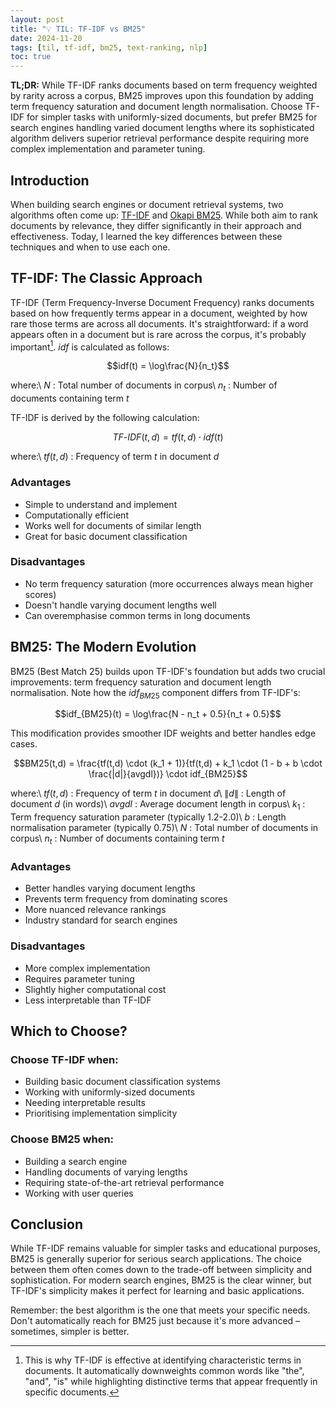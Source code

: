 ```yaml
---
layout: post
title: "💡 TIL: TF-IDF vs BM25"
date: 2024-11-20
tags: [til, tf-idf, bm25, text-ranking, nlp]
toc: true
---
```


**TL;DR:** While TF-IDF ranks documents based on term frequency weighted by rarity across a corpus, BM25 improves upon this foundation by adding term frequency saturation and document length normalisation. Choose TF-IDF for simpler tasks with uniformly-sized documents, but prefer BM25 for search engines handling varied document lengths where its sophisticated algorithm delivers superior retrieval performance despite requiring more complex implementation and parameter tuning.
<!--more-->

## Introduction

When building search engines or document retrieval systems, two algorithms often come up: [TF-IDF](https://en.wikipedia.org/wiki/Tf%E2%80%93idf) and [Okapi BM25](https://en.wikipedia.org/wiki/Okapi_BM25). While both aim to rank documents by relevance, they differ significantly in their approach and effectiveness. Today, I learned the key differences between these techniques and when to use each one.

## TF-IDF: The Classic Approach

TF-IDF (Term Frequency-Inverse Document Frequency) ranks documents based on how frequently terms appear in a document, weighted by how rare those terms are across all documents. It's straightforward: if a word appears often in a document but is rare across the corpus, it's probably important[^1]. $idf$ is calculated as follows:

$$idf(t) = \log\frac{N}{n_t}$$

where:\ $N$ : Total number of documents in corpus\ $n_t$ : Number of documents containing term $t$

TF-IDF is derived by the following calculation:

$$TF\text{-}IDF(t,d) = tf(t,d) \cdot idf(t)$$

where:\ $tf(t,d)$ : Frequency of term $t$ in document $d$

### Advantages

- Simple to understand and implement
- Computationally efficient
- Works well for documents of similar length
- Great for basic document classification

### Disadvantages

- No term frequency saturation (more occurrences always mean higher scores)
- Doesn't handle varying document lengths well
- Can overemphasise common terms in long documents

## BM25: The Modern Evolution

BM25 (Best Match 25) builds upon TF-IDF's foundation but adds two crucial improvements: term frequency saturation and document length normalisation. Note how the $idf_{BM25}$ component differs from TF-IDF's:

$$idf_{BM25}(t) = \log\frac{N - n_t + 0.5}{n_t + 0.5}$$

This modification provides smoother IDF weights and better handles edge cases.

$$BM25(t,d) = \frac{tf(t,d) \cdot (k_1 + 1)}{tf(t,d) + k_1 \cdot (1 - b + b \cdot \frac{|d|}{avgdl})} \cdot idf_{BM25}$$

where:\ $tf(t,d)$ : Frequency of term $t$ in document $d$\ $\|d\|$ : Length of document $d$ (in words)\ $avgdl$ : Average document length in corpus\ $k_1$ : Term frequency saturation parameter (typically 1.2-2.0)\ $b$ : Length normalisation parameter (typically 0.75)\ $N$ : Total number of documents in corpus\ $n_t$ : Number of documents containing term $t$

### Advantages

- Better handles varying document lengths
- Prevents term frequency from dominating scores
- More nuanced relevance rankings
- Industry standard for search engines

### Disadvantages

- More complex implementation
- Requires parameter tuning
- Slightly higher computational cost
- Less interpretable than TF-IDF

## Which to Choose?

### Choose TF-IDF when:

- Building basic document classification systems
- Working with uniformly-sized documents
- Needing interpretable results
- Prioritising implementation simplicity

### Choose BM25 when:

- Building a search engine
- Handling documents of varying lengths
- Requiring state-of-the-art retrieval performance
- Working with user queries

## Conclusion

While TF-IDF remains valuable for simpler tasks and educational purposes, BM25 is generally superior for serious search applications. The choice between them often comes down to the trade-off between simplicity and sophistication. For modern search engines, BM25 is the clear winner, but TF-IDF's simplicity makes it perfect for learning and basic applications.

Remember: the best algorithm is the one that meets your specific needs. Don't automatically reach for BM25 just because it's more advanced – sometimes, simpler is better.

[^1]: This is why TF-IDF is effective at identifying characteristic terms in     documents. It automatically downweights common words like "the", "and", "is"     while highlighting distinctive terms that appear frequently in specific     documents.
